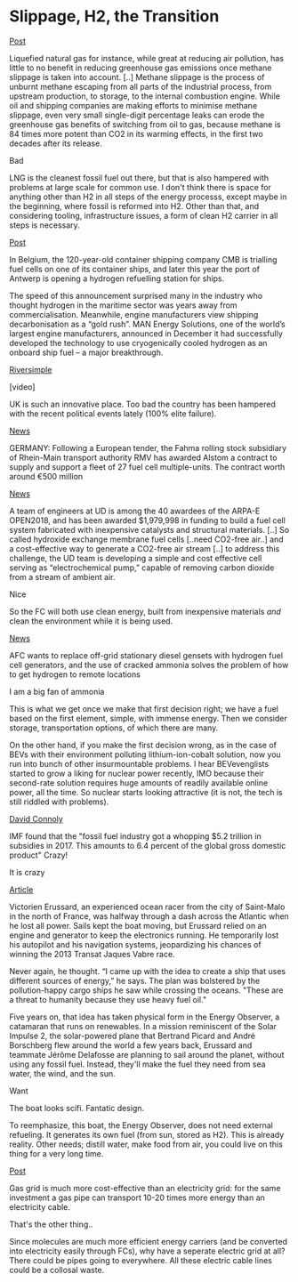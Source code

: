# Slippage, H2, the Transition

[Post](https://chinadialogueocean.net/8170-china-uniquely-placed-to-green-shipping/#.XOQkavaAzzs.twitter)

Liquefied natural gas for instance, while great at reducing air
pollution, has little to no benefit in reducing greenhouse gas
emissions once methane slippage is taken into account. [..] Methane
slippage is the process of unburnt methane escaping from all parts of
the industrial process, from upstream production, to storage, to the
internal combustion engine. While oil and shipping companies are
making efforts to minimise methane slippage, even very small
single-digit percentage leaks can erode the greenhouse gas benefits of
switching from oil to gas, because methane is 84 times more potent
than CO2 in its warming effects, in the first two decades after its
release.

Bad

LNG is the cleanest fossil fuel out there, but that is also hampered
with problems at large scale for common use. I don't think there is
space for anything other than H2 in all steps of the energy processs,
except maybe in the beginning, where fossil is reformed into H2. Other
than that, and considering tooling, infrastructure issues, a form of
clean H2 carrier in all steps is necessary.

[Post](https://chinadialogueocean.net/8170-china-uniquely-placed-to-green-shipping/#.XOQkavaAzzs.twitter)

In Belgium, the 120-year-old container shipping company CMB is
trialling fuel cells on one of its container ships, and later this
year the port of Antwerp is opening a hydrogen refuelling station for
ships.

The speed of this announcement surprised many in the industry who
thought hydrogen in the maritime sector was years away from
commercialisation. Meanwhile, engine manufacturers view shipping
decarbonisation as a “gold rush”. MAN Energy Solutions, one of the
world’s largest engine manufacturers, announced in December it had
successfully developed the technology to use cryogenically cooled
hydrogen as an onboard ship fuel – a major breakthrough.

[Riversimple](https://twitter.com/riversimple/status/1130862811691802624)

[video]

UK is such an innovative place. Too bad the country has been hampered
with the recent political events lately (100% elite failure).

[News](https://www.railwaygazette.com/news/traction-rolling-stock/single-view/view/worlds-largest-fleet-of-fuel-cell-trains-ordered.html)

GERMANY: Following a European tender, the Fahma rolling stock
subsidiary of Rhein-Main transport authority RMV has awarded Alstom a
contract to supply and support a fleet of 27 fuel cell
multiple-units. The contract worth around €500 million

[News](https://www.udel.edu/udaily/2019/may/arpa-e-project-shimshon-gottesfeld-yushan-yan/)

A team of engineers at UD is among the 40 awardees of the ARPA-E
OPEN2018, and has been awarded $1,979,998 in funding to build a fuel
cell system fabricated with inexpensive catalysts and structural
materials. [..] So called hydroxide exchange membrane fuel cells
[..need CO2-free air..] and a cost-effective way to generate a
CO2-free air stream [..] to address this challenge, the UD team is
developing a simple and cost effective cell serving as
“electrochemical pump,” capable of removing carbon dioxide from a
stream of ambient air.

Nice

So the FC will both use clean energy, built from inexpensive materials
*and* clean the environment while it is being used.

[News](https://www.proactiveinvestors.co.uk/companies/news/220572/afc-energy-reports-success-in-proof-of-concept-trial-using-ammonia-as-feedstock-220572.html)

AFC wants to replace off-grid stationary diesel gensets with hydrogen
fuel cell generators, and the use of cracked ammonia solves the
problem of how to get hydrogen to remote locations

I am a big fan of ammonia

This is what we get once we make that first decision right; we have a
fuel based on the first element, simple, with immense energy. Then we
consider storage, transportation options, of which there are many.

On the other hand, if you make the first decision wrong, as in the
case of BEVs with their environment polluting lithium-ion-cobalt
solution, now you run into bunch of other insurmountable problems. I
hear BEVevenglists started to grow a liking for nuclear power
recently, IMO because their second-rate solution requires huge amounts
of readily available online power, all the time. So nuclear starts
looking attractive (it is not, the tech is still riddled with
problems).

[David Connoly](https://twitter.com/davconnolly/status/1129685070825054208)

IMF found that the "fossil fuel industry got a whopping $5.2 trillion
in subsidies in 2017. This amounts to 6.4 percent of the global gross
domestic product" Crazy!

It is crazy

[Article](https://www.wired.com/story/energy-observer-renewable-energy-voyage/amp)

Victorien Erussard, an experienced ocean racer from the city of
Saint-Malo in the north of France, was halfway through a dash across
the Atlantic when he lost all power. Sails kept the boat moving, but
Erussard relied on an engine and generator to keep the electronics
running. He temporarily lost his autopilot and his navigation systems,
jeopardizing his chances of winning the 2013 Transat Jaques Vabre
race.

Never again, he thought. “I came up with the idea to create a ship
that uses different sources of energy,” he says. The plan was
bolstered by the pollution-happy cargo ships he saw while crossing the
oceans. "These are a threat to humanity because they use heavy fuel
oil."

Five years on, that idea has taken physical form in the Energy
Observer, a catamaran that runs on renewables. In a mission
reminiscent of the Solar Impulse 2, the solar-powered plane that
Bertrand Picard and André Borschberg flew around the world a few years
back, Erussard and teammate Jérôme Delafosse are planning to sail
around the planet, without using any fossil fuel. Instead, they'll
make the fuel they need from sea water, the wind, and the sun.

Want

The boat looks scifi. Fantatic design.

To reemphasize, this boat, the Energy Observer, does not need external
refueling. It generates its own fuel (from sun, stored as H2). This is
already reality. Other needs; distill water, make food from air, you
could live on this thing for a very long time.

[Post](https://twitter.com/GasNaturally/status/1125736725928644608)

Gas grid is much more cost-effective than an electricity grid: for the
same investment a gas pipe can transport 10-20 times more energy than
an electricity cable.

That's the other thing..

Since molecules are much more efficient energy carriers (and be
converted into electricity easily through FCs), why have a seperate
electric grid at all? There could be pipes going to everywhere. All
these electric cable lines could be a collosal waste.

